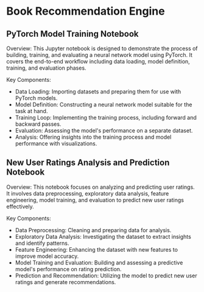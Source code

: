 # Book Recommendation Engine 

## PyTorch Model Training Notebook
Overview: This Jupyter notebook is designed to demonstrate the process of building, training, and evaluating a neural network model using PyTorch. It covers the end-to-end workflow including data loading, model definition, training, and evaluation phases.

Key Components:

* Data Loading: Importing datasets and preparing them for use with PyTorch models.
* Model Definition: Constructing a neural network model suitable for the task at hand.
* Training Loop: Implementing the training process, including forward and backward passes.
* Evaluation: Assessing the model's performance on a separate dataset.
* Analysis: Offering insights into the training process and model performance with visualizations.

## New User Ratings Analysis and Prediction Notebook
Overview: This notebook focuses on analyzing and predicting user ratings. It involves data preprocessing, exploratory data analysis, feature engineering, model training, and evaluation to predict new user ratings effectively.

Key Components:

* Data Preprocessing: Cleaning and preparing data for analysis.
* Exploratory Data Analysis: Investigating the dataset to extract insights and identify patterns.
* Feature Engineering: Enhancing the dataset with new features to improve model accuracy.
* Model Training and Evaluation: Building and assessing a predictive model's performance on rating prediction.
* Prediction and Recommendation: Utilizing the model to predict new user ratings and generate recommendations.
